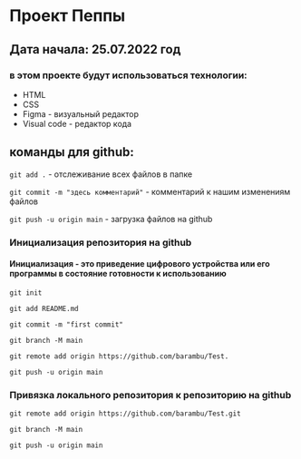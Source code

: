 # Проект Пеппы 
## Дата начала: 25.07.2022 год
### в этом проекте будут использоваться технологии: 
- HTML
- CSS
- Figma - визуальный редактор
- Visual code - редактор кода

## команды для github: 
`git add .` - отслеживание всех файлов в папке

`git commit -m "здесь комментарий"` - комментарий к нашим изменениям файлов

`git push -u origin main` - загрузка файлов на github

### Инициализация репозитория на github
#### Инициализация - это приведение цифрового устройства или его программы в состояние готовности к использованию
`git init`

`git add README.md`

`git commit -m "first commit"`

`git branch -M main`

`git remote add origin https://github.com/barambu/Test.`

`git push -u origin main`


### Привязка локального репозитория к репозиторию на github

`git remote add origin https://github.com/barambu/Test.git`

`git branch -M main`

`git push -u origin main`